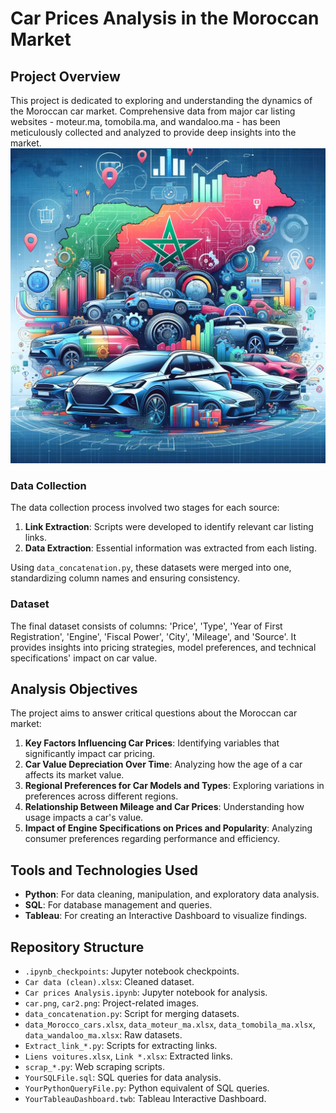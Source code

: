 # Car Prices Analysis in the Moroccan Market

## Project Overview
This project is dedicated to exploring and understanding the dynamics of the Moroccan car market. Comprehensive data from major car listing websites - moteur.ma, tomobila.ma, and wandaloo.ma - has been meticulously collected and analyzed to provide deep insights into the market.
![Car Analysis](car.png)

### Data Collection
The data collection process involved two stages for each source:
1. **Link Extraction**: Scripts were developed to identify relevant car listing links.
2. **Data Extraction**: Essential information was extracted from each listing.

Using `data_concatenation.py`, these datasets were merged into one, standardizing column names and ensuring consistency.

### Dataset
The final dataset consists of columns: 'Price', 'Type', 'Year of First Registration', 'Engine', 'Fiscal Power', 'City', 'Mileage', and 'Source'. It provides insights into pricing strategies, model preferences, and technical specifications' impact on car value.

## Analysis Objectives
The project aims to answer critical questions about the Moroccan car market:

1. **Key Factors Influencing Car Prices**: Identifying variables that significantly impact car pricing.
2. **Car Value Depreciation Over Time**: Analyzing how the age of a car affects its market value.
3. **Regional Preferences for Car Models and Types**: Exploring variations in preferences across different regions.
4. **Relationship Between Mileage and Car Prices**: Understanding how usage impacts a car's value.
5. **Impact of Engine Specifications on Prices and Popularity**: Analyzing consumer preferences regarding performance and efficiency.

## Tools and Technologies Used
- **Python**: For data cleaning, manipulation, and exploratory data analysis.
- **SQL**: For database management and queries.
- **Tableau**: For creating an Interactive Dashboard to visualize findings.

## Repository Structure
- `.ipynb_checkpoints`: Jupyter notebook checkpoints.
- `Car data (clean).xlsx`: Cleaned dataset.
- `Car prices Analysis.ipynb`: Jupyter notebook for analysis.
- `car.png`, `car2.png`: Project-related images.
- `data_concatenation.py`: Script for merging datasets.
- `data_Morocco_cars.xlsx`, `data_moteur_ma.xlsx`, `data_tomobila_ma.xlsx`, `data_wandaloo_ma.xlsx`: Raw datasets.
- `Extract_link_*.py`: Scripts for extracting links.
- `Liens voitures.xlsx`, `Link *.xlsx`: Extracted links.
- `scrap_*.py`: Web scraping scripts.
- `YourSQLFile.sql`: SQL queries for data analysis.
- `YourPythonQueryFile.py`: Python equivalent of SQL queries.
- `YourTableauDashboard.twb`: Tableau Interactive Dashboard.

